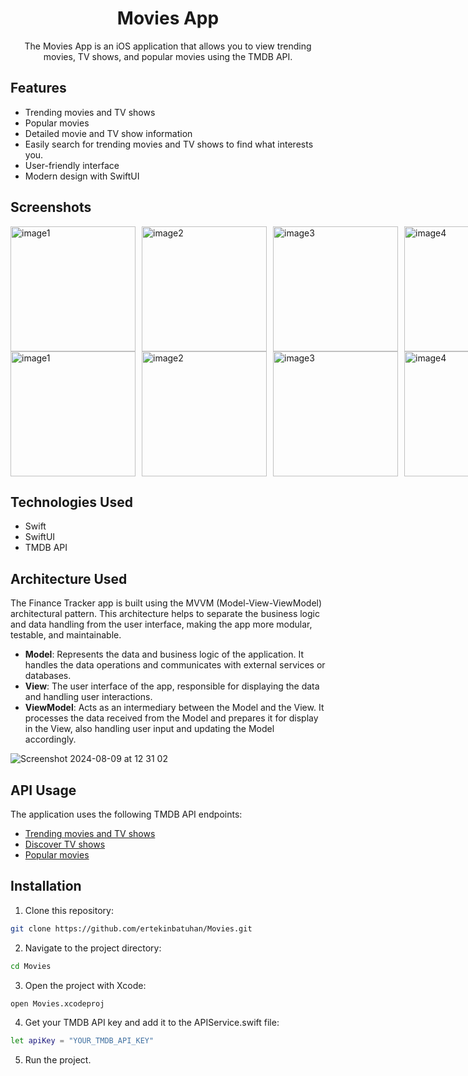 <h1 align="center">Movies App</h1>

<p align="center">
  The Movies App is an iOS application that allows you to view trending movies, TV shows, and popular movies using the TMDB API.
</p>

## Features

- Trending movies and TV shows
- Popular movies
- Detailed movie and TV show information
- Easily search for trending movies and TV shows to find what interests you.
- User-friendly interface
- Modern design with SwiftUI

## Screenshots

<div style="display: flex; justify-content: space-between;">
    <img src="https://github.com/ertekinbatuhan/Movies/assets/101355515/84cfb598-9408-4732-9590-5054946bfe72" alt="image1" width="200" style="margin-right: 10px;">
    <img src="https://github.com/ertekinbatuhan/Movies/assets/101355515/9308a991-25c3-45f0-b41e-f31e984f182b" alt="image2" width="200" style="margin-right: 10px;">
    <img src="https://github.com/ertekinbatuhan/Movies/assets/101355515/a50b7592-edb0-4a98-9961-443d3aa8f956" alt="image3" width="200" style="margin-right: 10px;">
    <img src="https://github.com/ertekinbatuhan/Movies/assets/101355515/abb0719f-d3c7-42a4-9530-f752fade58a7" alt="image4" width="200">
</div>

<div style="display: flex; justify-content: space-between;">
    <img src="https://github.com/ertekinbatuhan/Movies/assets/101355515/4acd3702-e7e8-41d0-9266-ef53916183e1" alt="image1" width="200" style="margin-right: 10px;">
    <img src="https://github.com/ertekinbatuhan/Movies/assets/101355515/ed7e98e8-237d-4cdc-b1c9-e80582e17939" alt="image2" width="200" style="margin-right: 10px;">
    <img src="https://github.com/ertekinbatuhan/Movies/assets/101355515/d9802b6a-2e18-46af-863e-2092c2378204" alt="image3" width="200" style="margin-right: 10px;">
    <img src="https://github.com/ertekinbatuhan/Movies/assets/101355515/885f68c8-84ad-44ad-bcaa-2b30b71cec60" alt="image4" width="200">
</div>

## Technologies Used
- Swift
- SwiftUI
- TMDB API

 ## Architecture Used
The Finance Tracker app is built using the MVVM (Model-View-ViewModel) architectural pattern. This architecture helps to separate the business logic and data handling from the user interface, making the app more modular, testable, and maintainable.

- **Model**: Represents the data and business logic of the application. It handles the data operations and communicates with external services or databases.
- **View**: The user interface of the app, responsible for displaying the data and handling user interactions.
- **ViewModel**: Acts as an intermediary between the Model and the View. It processes the data received from the Model and prepares it for display in the View, also handling user input and updating the Model accordingly.

![Screenshot 2024-08-09 at 12 31 02](https://github.com/user-attachments/assets/f79044cc-7b40-4d2f-abc1-716dd6384964)

## API Usage

The application uses the following TMDB API endpoints:

- [Trending movies and TV shows](https://api.themoviedb.org/3/trending/all/day)
- [Discover TV shows](https://api.themoviedb.org/3/discover/tv)
- [Popular movies](https://api.themoviedb.org/3/movie/popular)


## Installation

1. Clone this repository:

```bash
git clone https://github.com/ertekinbatuhan/Movies.git

```

2. Navigate to the project directory:
  ```bash
cd Movies
```
3. Open the project with Xcode:
```bash
open Movies.xcodeproj

```
4. Get your TMDB API key and add it to the APIService.swift file:
```bash
let apiKey = "YOUR_TMDB_API_KEY"
```

5. Run the project.


